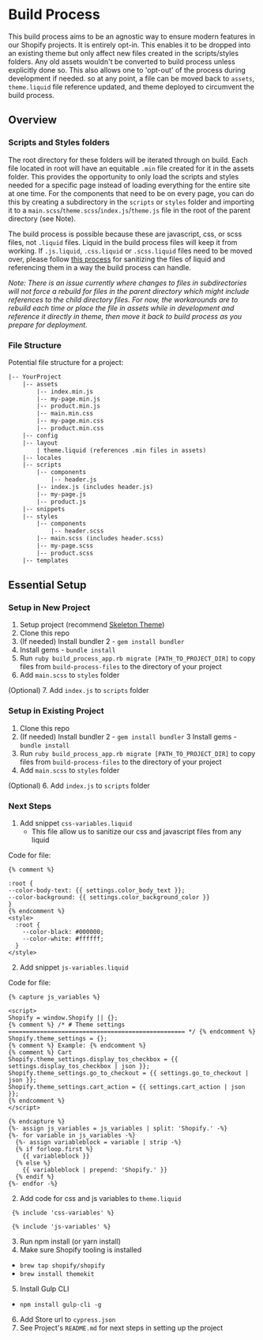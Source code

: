 # Build Process

This build process aims to be an agnostic way to ensure modern features in our
Shopify projects. It is entirely opt-in. This enables it to be dropped into an
existing theme but only affect new files created in the scripts/styles folders.
Any old assets wouldn't be converted to build process unless explicitly done so.
This also allows one to 'opt-out' of the process during development if needed.
so at any point, a file can be moved back to `assets`, `theme.liquid` file
reference updated, and theme deployed to circumvent the build process.

## Overview

### Scripts and Styles folders

The root directory for these folders will be iterated through on build. Each file
located in root will have an equitable `.min` file created for it in the assets
folder. This provides the opportunity to only load the scripts and styles
needed for a specific page instead of loading everything for the entire site at
one time. For the components that need to be on every page, you can do this by
creating a subdirectory in the `scripts` or `styles` folder and importing it to
a `main.scss`/`theme.scss`/`index.js`/`theme.js` file in the root of the parent
directory (see Note).

The build process is possible because these are javascript, css, or scss files, 
not `.liquid` files. Liquid in the build process files will keep it from
working. If `.js.liquid`, `.css.liquid` or `.scss.liquid` files need to be moved
over, please follow [this process](./setup-docs/liquid-settings-for-js-css.md) for sanitizing the files of liquid and
referencing them in a way the build process can handle.

_Note: There is an issue currently where changes to files in subdirectories will
not force a rebuild for files in the parent directory which might include
references to the child directory files. For now, the workarounds are to rebuild
each time or place the file in assets while in development and reference it
directly in theme, then move it back to build process as you prepare for
deployment._

### File Structure

Potential file structure for a project:

``` html
|-- YourProject
    |-- assets
        |-- index.min.js
        |-- my-page.min.js
        |-- product.min.js
        |-- main.min.css
        |-- my-page.min.css
        |-- product.min.css
    |-- config
    |-- layout
        | theme.liquid (references .min files in assets)
    |-- locales
    |-- scripts
        |-- components
            |-- header.js
        |-- index.js (includes header.js)
        |-- my-page.js
        |-- product.js
    |-- snippets
    |-- styles
        |-- components
            |-- header.scss
        |-- main.scss (includes header.scss)
        |-- my-page.scss
        |-- product.scss
    |-- templates

```

## Essential Setup

### Setup in New Project

1. Setup project (recommend [Skeleton Theme](https://github.com/Shopify/skeleton-theme/tree/master/src/styles))
2. Clone this repo
3. (If needed) Install bundler 2 - `gem install bundler` 
4. Install gems - `bundle install`
5. Run `ruby build_process_app.rb migrate [PATH_TO_PROJECT_DIR]` to copy files
from `build-process-files` to the directory of your project
6. Add `main.scss` to `styles` folder

(Optional)
7. Add `index.js` to `scripts` folder

### Setup in Existing Project

1. Clone this repo
2. (If needed) Install bundler 2 - `gem install bundler` 
3 Install gems - `bundle install`
4. Run `ruby build_process_app.rb migrate [PATH_TO_PROJECT_DIR]` to copy files
from `build-process-files` to the directory of your project
5. Add `main.scss` to `styles` folder

(Optional)
6. Add `index.js` to `scripts` folder

### Next Steps

1. Add snippet `css-variables.liquid`
    - This file allow us to sanitize our css and javascript files from any liquid 

Code for file: 
```
{% comment %}

:root {
--color-body-text: {{ settings.color_body_text }};
--color-background: {{ settings.color_background_color }}
}
{% endcomment %}
<style>
  :root {
    --color-black: #000000;
    --color-white: #ffffff;
  }
</style>
```

2. Add snippet `js-variables.liquid`

Code for file: 
```
{% capture js_variables %}

<script>
Shopify = window.Shopify || {};
{% comment %} /* # Theme settings
================================================== */ {% endcomment %}
Shopify.theme_settings = {};
{% comment %} Example: {% endcomment %}
{% comment %} Cart 
Shopify.theme_settings.display_tos_checkbox = {{ settings.display_tos_checkbox | json }};
Shopify.theme_settings.go_to_checkout = {{ settings.go_to_checkout | json }};
Shopify.theme_settings.cart_action = {{ settings.cart_action | json }};
{% endcomment %}
</script>

{% endcapture %}
{%- assign js_variables = js_variables | split: 'Shopify.' -%}
{%- for variable in js_variables -%}
  {%- assign variableblock = variable | strip -%}
  {% if forloop.first %}
    {{ variableblock }}
  {% else %}
    {{ variableblock | prepend: 'Shopify.' }}
  {% endif %}
{%- endfor -%}
```

2. Add code for css and js variables to `theme.liquid`
```
 {% include 'css-variables' %}
```

```
 {% include 'js-variables' %}
```

3. Run npm install (or yarn install)
4. Make sure Shopify tooling is installed
- `brew tap shopify/shopify`
- `brew install themekit`
5. Install Gulp CLI
- `npm install gulp-cli -g`
6. Add Store url to `cypress.json`
7. See Project's `README.md` for next steps in setting up the project

